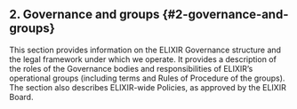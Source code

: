 ## 2\. Governance and groups {#2-governance-and-groups}

This section provides information on the ELIXIR Governance structure and the legal framework under which we operate. It provides a description of the roles of the Governance bodies and responsibilities of ELIXIR’s operational groups (including terms and Rules of Procedure of the groups). The section also describes ELIXIR-wide Policies, as approved by the ELIXIR Board.